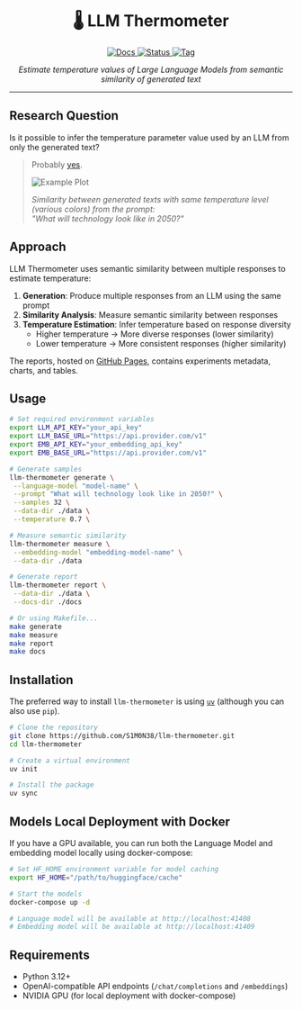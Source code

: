 <div align="center">
  <h1>🌡️&nbsp;LLM Thermometer </h1>
  <p align="center">
    <a href="https://s1m0n38.github.io/llm-thermometer/">
      <img alt="Docs" src="https://img.shields.io/github/actions/workflow/status/S1M0N38/llm-thermometer/jekyll-gh-pages.yml?style=for-the-badge&label=Docs
"/>
    </a>
    <a href="https://github.com/S1M0N38/llm-thermometer">
      <img alt="Status" src="https://img.shields.io/badge/Status-WIP-yellow?style=for-the-badge"/>
    </a>
    <a href="https://github.com/S1M0N38/llm-thermometer/tags">
      <img alt="Tag" src="https://img.shields.io/github/v/tag/S1M0N38/llm-thermometer?style=for-the-badge"/>
    </a>
  </p>
  <p>
    <em>Estimate temperature values of Large Language Models from semantic similarity of generated text</em>
  </p>
  <hr>
</div>

## Research Question

Is it possible to infer the temperature parameter value used by an LLM from only the generated text?

> Probably [yes](https://s1m0n38.github.io/llm-thermometer/reports/20250303T144808.html).
>
> ![Example Plot](https://media.githubusercontent.com/media/S1M0N38/llm-thermometer/refs/heads/main/docs/assets/20250303T204220/ecdfplot.png)
>
> _Similarity between generated texts with same temperature level (various colors) from the prompt: \
> "What will technology look like in 2050?"_

## Approach

LLM Thermometer uses semantic similarity between multiple responses to estimate temperature:

1. **Generation**: Produce multiple responses from an LLM using the same prompt
2. **Similarity Analysis**: Measure semantic similarity between responses
3. **Temperature Estimation**: Infer temperature based on response diversity
   - Higher temperature → More diverse responses (lower similarity)
   - Lower temperature → More consistent responses (higher similarity)

The reports, hosted on [GitHub Pages](https://s1m0n38.github.io/llm-thermometer/), contains experiments metadata, charts, and tables.

## Usage

```bash
# Set required environment variables
export LLM_API_KEY="your_api_key"
export LLM_BASE_URL="https://api.provider.com/v1"
export EMB_API_KEY="your_embedding_api_key"
export EMB_BASE_URL="https://api.provider.com/v1"
```

```bash
# Generate samples
llm-thermometer generate \
 --language-model "model-name" \
 --prompt "What will technology look like in 2050?" \
 --samples 32 \
 --data-dir ./data \
 --temperature 0.7 \

# Measure semantic similarity
llm-thermometer measure \
 --embedding-model "embedding-model-name" \
 --data-dir ./data

# Generate report
llm-thermometer report \
 --data-dir ./data \
 --docs-dir ./docs

# Or using Makefile...
make generate
make measure
make report
make docs
```

## Installation

The preferred way to install `llm-thermometer` is using [`uv`](https://docs.astral.sh/uv/) (although you can also use `pip`).

```bash
# Clone the repository
git clone https://github.com/S1M0N38/llm-thermometer.git
cd llm-thermometer

# Create a virtual environment
uv init

# Install the package
uv sync
```

## Models Local Deployment with Docker

If you have a GPU available, you can run both the Language Model and embedding model locally using docker-compose:

```bash
# Set HF_HOME environment variable for model caching
export HF_HOME="/path/to/huggingface/cache"

# Start the models
docker-compose up -d

# Language model will be available at http://localhost:41408
# Embedding model will be available at http://localhost:41409
```

## Requirements

- Python 3.12+
- OpenAI-compatible API endpoints (`/chat/completions` and `/embeddings`)
- NVIDIA GPU (for local deployment with docker-compose)
